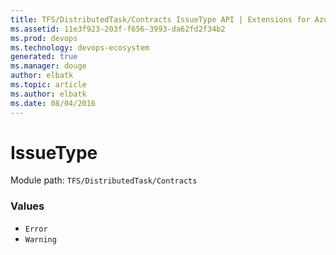 ```yaml
---
title: TFS/DistributedTask/Contracts IssueType API | Extensions for Azure DevOps Services
ms.assetid: 11e3f923-203f-f656-3993-da62fd2f34b2
ms.prod: devops
ms.technology: devops-ecosystem
generated: true
ms.manager: douge
author: elbatk
ms.topic: article
ms.author: elbatk
ms.date: 08/04/2016
---
```


# IssueType

Module path: `TFS/DistributedTask/Contracts`

### Values

* `Error` 
* `Warning` 
